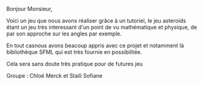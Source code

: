 Bonjour Monsieur, 

Voici un jeu que nous avons réaliser grâce à un tutoriel, 
le jeu asteroids étant un jeu très interessant d'un point de vu mathématique et physique, de par son approche sur les angles par exemple. 


En tout casnous avons beacoup appris avec ce projet et notamment là bibliothèque SFML qui est très fournie en possibilitée. 

Cela sera sans doute très pratique pour de futures jeu 

Groupe : Chloé Merck et Staili Sofiane